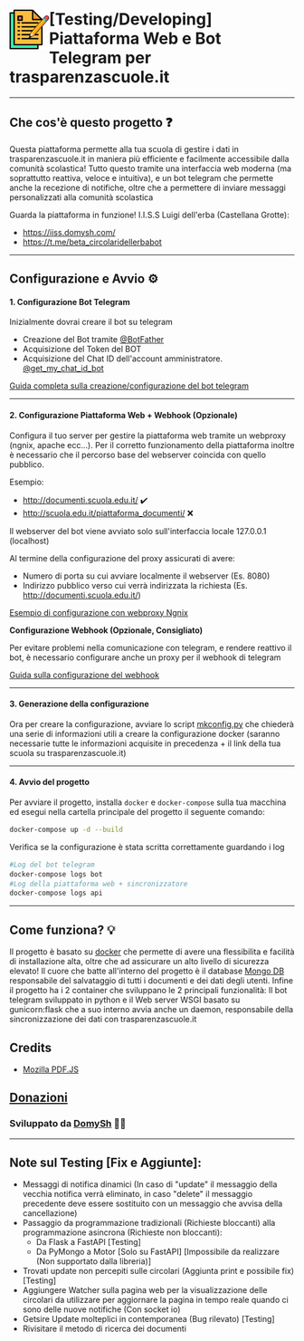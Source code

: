 <h1><img align="left" src="doc/icon.png" width="70">[Testing/Developing] Piattaforma Web e Bot Telegram per trasparenzascuole.it</h1>

---

## Che cos'è questo progetto ❓
Questa piattaforma permette alla tua scuola di gestire i dati in trasparenzascuole.it in maniera più efficiente e facilmente accessibile dalla comunità scolastica! Tutto questo tramite una interfaccia web moderna (ma soprattutto reattiva, veloce e intuitiva), e un bot telegram che permette anche la recezione di notifiche, oltre che a permettere di inviare messaggi personalizzati alla comunità scolastica

Guarda la piattaforma in funzione! I.I.S.S Luigi dell'erba (Castellana Grotte):
- https://iiss.domysh.com/
- https://t.me/beta_circolaridellerbabot

--- 

## Configurazione e Avvio ⚙️

#### 1. Configurazione Bot Telegram

Inizialmente dovrai creare il bot su telegram
- Creazione del Bot tramite [@BotFather](https://t.me/BotFather)
- Acquisizione del Token del BOT
- Acquisizione del Chat ID dell'account amministratore. [@get_my_chat_id_bot](https://t.me/get_my_chat_id_bot)

[Guida completa sulla creazione/configurazione del bot telegram](doc/BOTTELEGRAM.md)

--- 

#### 2. Configurazione Piattaforma Web + Webhook (Opzionale)

Configura il tuo server per gestire la piattaforma web tramite un webproxy (ngnix, apache ecc...).
Per il corretto funzionamento della piattaforma inoltre è necessario che il percorso base del webserver coincida con quello pubblico.

Esempio:
- http://documenti.scuola.edu.it/ ✔️
- http://scuola.edu.it/piattaforma_documenti/ ❌

Il webserver del bot viene avviato solo sull'interfaccia locale 127.0.0.1 (localhost)

Al termine della configurazione del proxy assicurati di avere:
- Numero di porta su cui avviare localmente il webserver (Es. 8080)
- Indirizzo pubblico verso cui verrà indirizzata la richiesta (Es. http://documenti.scuola.edu.it/)

[Esempio di configurazione con webproxy Ngnix](doc/NGNIX_CONFIG.md)

<b>Configurazione Webhook (Opzionale, Consigliato)</b>

Per evitare problemi nella comunicazione con telegram, e rendere reattivo il bot, è necessario configurare anche un proxy per il webhook di telegram

[Guida sulla configurazione del webhook](doc/TG_WEBHOOK.md)

---

#### 3. Generazione della configurazione

Ora per creare la configurazione, avviare lo script [mkconfig.py](./mkconfig.py) che chiederà una serie di informazioni utili a creare la configurazione docker (saranno necessarie tutte le informazioni acquisite in precedenza + il link della tua scuola su trasparenzascuole.it)

---

#### 4. Avvio del progetto

Per avviare il progetto, installa `docker` e `docker-compose` sulla tua macchina ed esegui nella cartella principale del progetto il seguente comando:
```bash
docker-compose up -d --build
```
Verifica se la configurazione è stata scritta correttamente guardando i log
```bash
#Log del bot telegram
docker-compose logs bot
#Log della piattaforma web + sincronizzatore
docker-compose logs api
```

---

## Come funziona? 💡

Il progetto è basato su [docker](https://www.docker.com/) che permette di avere una flessibilita e facilità di installazione alta, oltre che ad assicurare un alto livello di sicurezza elevato! Il cuore che batte all'interno del progetto è il database [Mongo DB](https://www.mongodb.com/) responsabile del salvataggio di tutti i documenti e dei dati degli utenti. Infine il progetto ha i 2 container che sviluppano le 2 principali funzionalità: Il bot telegram sviluppato in python e il Web server WSGI basato su gunicorn:flask che a suo interno avvia anche un daemon, responsabile della sincronizzazione dei dati con trasparenzascuole.it

## Credits
- [Mozilla PDF.JS](https://mozilla.github.io/pdf.js/)

## [Donazioni](https://donorbox.org/bot-trasparenzascuole)

### Sviluppato da [DomySh](https://domysh.com) 👨‍💻

---

## Note sul Testing [Fix e Aggiunte]:
- Messaggi di notifica dinamici (In caso di "update" il messaggio della vecchia notifica verrà eliminato, in caso "delete" il messaggio precedente deve essere sostituito con un messaggio che avvisa della cancellazione)
- Passaggio da programmazione tradizionali (Richieste bloccanti) alla programmazione asincrona (Richieste non bloccanti):
    - Da Flask a FastAPI [Testing]
    - Da PyMongo a Motor [Solo su FastAPI] [Impossibile da realizzare (Non supportato dalla libreria)]
- Trovati update non percepiti sulle circolari (Aggiunta print e possibile fix) [Testing]
- Aggiungere Watcher sulla pagina web per la visualizzazione delle circolari da utilizzare per aggiornare la pagina in tempo reale quando ci sono delle nuove notifiche (Con socket io)
- Getsire Update molteplici in contemporanea (Bug rilevato) [Testing]
- Rivisitare il metodo di ricerca dei documenti
